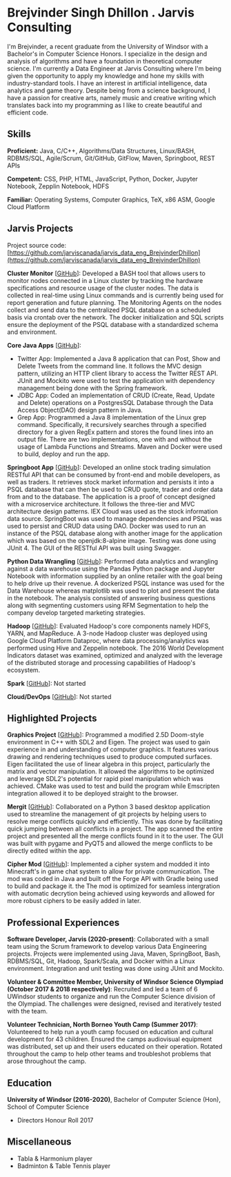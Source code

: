 # Brejvinder Singh Dhillon . Jarvis Consulting

I'm Brejvinder, a recent graduate from the University of Windsor with a Bachelor's in Computer Science Honors. I specialize in the design and analysis of algorithms and have a foundation in theoretical computer science. I'm currently a Data Engineer at Jarvis Consulting where I'm being given the opportunity to apply my knowledge and hone my skills with industry-standard tools. I have an interest in artificial intelligence, data analytics and game theory. Despite being from a science background, I have a passion for creative arts, namely music and creative writing which translates back into my programming as I like to create beautiful and efficient code.

## Skills

**Proficient:** Java, C/C++, Algorithms/Data Structures, Linux/BASH, RDBMS/SQL, Agile/Scrum, Git/GitHub, GitFlow, Maven, Springboot, REST APIs

**Competent:** CSS, PHP, HTML, JavaScript, Python, Docker, Jupyter Notebook, Zepplin Notebook, HDFS

**Familiar:** Operating Systems, Computer Graphics, TeX, x86 ASM, Google Cloud Platform

## Jarvis Projects

Project source code: [https://github.com/jarviscanada/jarvis_data_eng_BrejvinderDhillon](https://github.com/jarviscanada/jarvis_data_eng_BrejvinderDhillon)


**Cluster Monitor** [[GitHub](https://github.com/jarviscanada/jarvis_data_eng_BrejvinderDhillon/tree/master/linux_sql)]: Developed a BASH tool that allows users to monitor nodes connected in a Linux cluster by tracking the hardware specifications and resource usage of the cluster nodes. The data is collected in real-time using Linux commands and is currently being used for report generation and future planning. The Monitoring Agents on the nodes collect and send data to the centralized PSQL database on a scheduled basis via crontab over the network. The docker initialization and SQL scripts ensure the deployment of the PSQL database with a standardized schema and environment.

**Core Java Apps** [[GitHub](https://github.com/jarviscanada/jarvis_data_eng_BrejvinderDhillon/tree/master/core_java)]:
      
  - Twitter App: Implemented a Java 8 application that can Post, Show and Delete Tweets from the command line. It follows the MVC design pattern, utilizing an HTTP client library to access the Twitter REST API. JUnit and Mockito were used to test the application with dependency management being done with the Spring framework.
  - JDBC App: Coded an implementation of CRUD (Create, Read, Update and Delete) operations on a PostgresSQL Database through the Data Access Object(DAO) design pattern in Java.
  - Grep App: Programmed a Java 8 implementation of the Linux grep command. Specifically, it recursively searches through a specified directory for a given RegEx pattern and stores the found lines into an output file. There are two implementations, one with and without the usage of Lambda Functions and Streams. Maven and Docker were used to build, deploy and run the app.

**Springboot App** [[GitHub](https://github.com/jarviscanada/jarvis_data_eng_BrejvinderDhillon/tree/master/springboot)]: Developed an online stock trading simulation RESTful API that can be consumed by front-end and mobile developers, as well as traders. It retrieves stock market information and persists it into a PSQL database that can then be used to CRUD quote, trader and order data from and to the database. The application is a proof of concept designed with a microservice architecture. It follows the three-tier and MVC architecture design patterns. IEX Cloud was used as the stock information data source. SpringBoot was used to manage dependencies and PSQL was used to persist and CRUD data using DAO. Docker was used to run an instance of the PSQL database along with another image for the application which was based on the openjdk:8-alpine image. Testing was done using JUnit 4. The GUI of the RESTful API was built using Swagger.

**Python Data Wrangling** [[GitHub](https://github.com/jarviscanada/jarvis_data_eng_BrejvinderDhillon/tree/master/python_data_wrangling)]: Performed data analytics and wrangling against a data warehouse using the Pandas Python package and Jupyter Notebook with information supplied by an online retailer with the goal being to help drive up their revenue. A dockerized PSQL instance was used for the Data Warehouse whereas matplotlib was used to plot and present the data in the notebook. The analysis consisted of answering business questions along with segmenting customers using RFM Segmentation to help the company develop targeted marketing strategies.

**Hadoop** [[GitHub](https://github.com/jarviscanada/jarvis_data_eng_BrejvinderDhillon/tree/master/hadoop)]: Evaluated Hadoop's core components namely HDFS, YARN, and MapReduce.  A 3-node Hadoop cluster was deployed using Google Cloud Platform Dataproc, where data processing/analytics was performed using Hive and Zeppelin notebook. The 2016 World Development Indicators dataset was examined, optimized and analyzed with the leverage of the distributed storage and processing capabilities of Hadoop's ecosystem. 

**Spark** [[GitHub](https://github.com/jarviscanada/jarvis_data_eng_BrejvinderDhillon/tree/master/spark)]: Not started

**Cloud/DevOps** [[GitHub](https://github.com/jarviscanada/jarvis_data_eng_BrejvinderDhillon/tree/master/cloud_devops)]: Not started


## Highlighted Projects
**Graphics Project** [[GitHub](https://github.com/Brejvinder/Graphics-Project)]: Programmed a modified 2.5D Doom-style environment in C++ with SDL2 and Eigen. The project was used to gain experience in and understanding of computer graphics. It features various drawing and rendering techniques used to produce computed surfaces. Eigen facilitated the use of linear algebra in this project, particularly the matrix and vector manipulation. It allowed the algorithms to be optimized and leverage SDL2's potential for rapid pixel manipulation which was achieved. CMake was used to test and build the program while Emscripten integration allowed it to be deployed straight to the browser.

**Mergit** [[GitHub](https://github.com/Tristhal/MerGit)]: Collaborated on a Python 3 based desktop application used to streamline the management of git projects by helping users to resolve merge conflicts quickly and efficiently. This was done by facilitating quick jumping between all conflicts in a project. The app scanned the entire project and presented all the merge conflicts found in it to the user. The GUI was built with pygame and PyQT5 and allowed the merge conflicts to be directly edited within the app.

**Cipher Mod** [[GitHub](https://github.com/Brejvinder/Cipher-Mod)]: Implemented a cipher system and modded it into Minecraft's in game chat system to allow for private communication. The mod was coded in Java and built off the Forge API with Gradle being used to build and package it. the The mod is optimized for seamless intergration with automatic decrytion being achieved using keywords and allowed for more robust ciphers to be easily added in later.


## Professional Experiences

**Software Developer, Jarvis (2020-present)**: Collaborated with a small team using the Scrum framework to develop various Data Engineering projects. Projects were implemented using Java, Maven, SpringBoot, Bash, RDBMS/SQL, Git, Hadoop, Spark/Scala, and Docker within a Linux environment. Integration and unit testing was done using JUnit and Mockito.

**Volunteer & Committee Member, University of Windsor Science Olympiad (October 2017 & 2018 respectively)**: Recruited and led a team of 6 UWindsor students to organize and run the Computer Science division of the Olympiad. The challenges were designed, revised and iteratively tested with the team.

**Volunteer Technician, North Borneo Youth Camp (Summer 2017)**: Volunteered to help run a youth camp focused on education and cultural development for 43 children. Ensured the camps audiovisual equipment was distributed, set up and their users educated on their operation. Rotated throughout the camp to help other teams and troubleshot problems that arose throughout the camp.


## Education
**University of Windsor (2016-2020)**, Bachelor of Computer Science (Hon), School of Computer Science
- Directors Honour Roll 2017


## Miscellaneous
- Tabla & Harmonium player
- Badminton & Table Tennis player